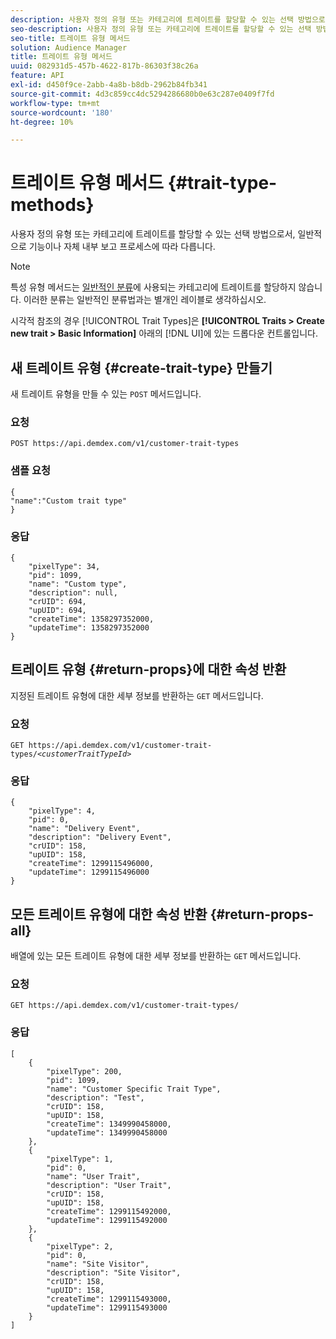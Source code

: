 ```yaml
---
description: 사용자 정의 유형 또는 카테고리에 트레이트를 할당할 수 있는 선택 방법으로서, 일반적으로 기능이나 자체 내부 보고 프로세스에 따라 다릅니다.
seo-description: 사용자 정의 유형 또는 카테고리에 트레이트를 할당할 수 있는 선택 방법으로서, 일반적으로 기능이나 자체 내부 보고 프로세스에 따라 다릅니다.
seo-title: 트레이트 유형 메서드
solution: Audience Manager
title: 트레이트 유형 메서드
uuid: 082931d5-457b-4622-817b-86303f38c26a
feature: API
exl-id: d450f9ce-2abb-4a8b-b8db-2962b84fb341
source-git-commit: 4d3c859cc4dc5294286680b0e63c287e0409f7fd
workflow-type: tm+mt
source-wordcount: '180'
ht-degree: 10%

---
```


# 트레이트 유형 메서드 {#trait-type-methods}

사용자 정의 유형 또는 카테고리에 트레이트를 할당할 수 있는 선택 방법으로서, 일반적으로 기능이나 자체 내부 보고 프로세스에 따라 다릅니다.

<!-- c_rest_api_trait_types_intro.xml -->

>[!NOTE]
>
>특성 유형 메서드는 [일반적인 분류](../../api/rest-api-main/aam-api-taxonomy.md#taxonomic-api-methods)에 사용되는 카테고리에 트레이트를 할당하지 않습니다. 이러한 분류는 일반적인 분류법과는 별개인 레이블로 생각하십시오.

시각적 참조의 경우 [!UICONTROL Trait Types]은 **[!UICONTROL Traits > Create new trait > Basic Information]** 아래의 [!DNL UI]에 있는 드롭다운 컨트롤입니다.

## 새 트레이트 유형 {#create-trait-type} 만들기

새 트레이트 유형을 만들 수 있는 `POST` 메서드입니다.

<!-- r_rest_api_create_trait_type.xml -->

### 요청

`POST https://api.demdex.com/v1/customer-trait-types`

### 샘플 요청

```
{
"name":"Custom trait type"
}
```

### 응답

```
{
    "pixelType": 34,
    "pid": 1099,
    "name": "Custom type",
    "description": null,
    "crUID": 694,
    "upUID": 694,
    "createTime": 1358297352000,
    "updateTime": 1358297352000
}
```

## 트레이트 유형 {#return-props}에 대한 속성 반환

지정된 트레이트 유형에 대한 세부 정보를 반환하는 `GET` 메서드입니다.

<!-- r_rest_api_get_trait_type.xml -->

### 요청

`GET https://api.demdex.com/v1/customer-trait-types/`*`<customerTraitTypeId>`*

### 응답

```
{
    "pixelType": 4,
    "pid": 0,
    "name": "Delivery Event",
    "description": "Delivery Event",
    "crUID": 158,
    "upUID": 158,
    "createTime": 1299115496000,
    "updateTime": 1299115496000
}
```

## 모든 트레이트 유형에 대한 속성 반환 {#return-props-all}

배열에 있는 모든 트레이트 유형에 대한 세부 정보를 반환하는 `GET` 메서드입니다.

<!-- r_rest_api_get_trait_types.xml -->

### 요청

`GET https://api.demdex.com/v1/customer-trait-types/`

### 응답

```
[
    {
        "pixelType": 200,
        "pid": 1099,
        "name": "Customer Specific Trait Type",
        "description": "Test",
        "crUID": 158,
        "upUID": 158,
        "createTime": 1349990458000,
        "updateTime": 1349990458000
    },
    {
        "pixelType": 1,
        "pid": 0,
        "name": "User Trait",
        "description": "User Trait",
        "crUID": 158,
        "upUID": 158,
        "createTime": 1299115492000,
        "updateTime": 1299115492000
    },
    {
        "pixelType": 2,
        "pid": 0,
        "name": "Site Visitor",
        "description": "Site Visitor",
        "crUID": 158,
        "upUID": 158,
        "createTime": 1299115493000,
        "updateTime": 1299115493000
    }
]
```
